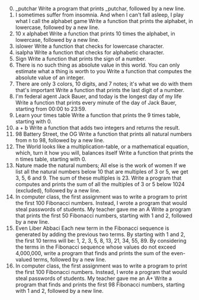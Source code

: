 0. _putchar
Write a program that prints _putchar, followed by a new line.
1. I sometimes suffer from insomnia. And when I can't fall asleep, I play what I call the alphabet game
Write a function that prints the alphabet, in lowercase, followed by a new line.
2. 10 x alphabet
Write a function that prints 10 times the alphabet, in lowercase, followed by a new line.
3. islower
Write a function that checks for lowercase character.
4. isalpha
Write a function that checks for alphabetic character.
5. Sign
Write a function that prints the sign of a number.
6. There is no such thing as absolute value in this world. You can only estimate what a thing is worth to you
Write a function that computes the absolute value of an integer.
7. There are only 3 colors, 10 digits, and 7 notes; it's what we do with them that's important
Write a function that prints the last digit of a number.
8. I'm federal agent Jack Bauer, and today is the longest day of my life
Write a function that prints every minute of the day of Jack Bauer, starting from 00:00 to 23:59.
9. Learn your times table
Write a function that prints the 9 times table, starting with 0.
10. a + b
Write a function that adds two integers and returns the result.
11. 98 Battery Street, the OG
Write a function that prints all natural numbers from n to 98, followed by a new line.
12. The World looks like a multiplication-table, or a mathematical equation, which, turn it how you will, balances itself
Write a function that prints the n times table, starting with 0.
13. Nature made the natural numbers; All else is the work of women
If we list all the natural numbers below 10 that are multiples of 3 or 5, we get 3, 5, 6 and 9. The sum of these multiples is 23. Write a program that computes and prints the sum of all the multiples of 3 or 5 below 1024 (excluded), followed by a new line.
14. In computer class, the first assignment was to write a program to print the first 100 Fibonacci numbers. Instead, I wrote a program that would steal passwords of students. My teacher gave me an A
Write a program that prints the first 50 Fibonacci numbers, starting with 1 and 2, followed by a new line.
15. Even Liber Abbaci
Each new term in the Fibonacci sequence is generated by adding the previous two terms. By starting with 1 and 2, the first 10 terms will be: 1, 2, 3, 5, 8, 13, 21, 34, 55, 89. By considering the terms in the Fibonacci sequence whose values do not exceed 4,000,000, write a program that finds and prints the sum of the even-valued terms, followed by a new line.
16. In computer class, the first assignment was to write a program to print the first 100 Fibonacci numbers. Instead, I wrote a program that would steal passwords of students. My teacher gave me an A+
Write a program that finds and prints the first 98 Fibonacci numbers, starting with 1 and 2, followed by a new line.

